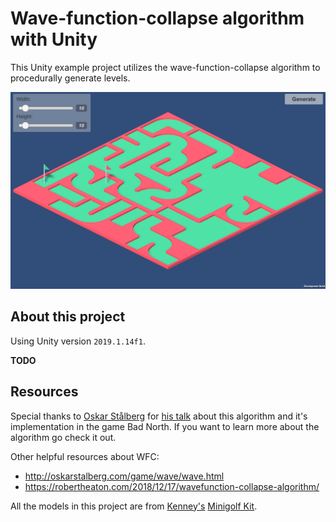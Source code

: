 # Wave-function-collapse algorithm with Unity
This Unity example project utilizes the wave-function-collapse algorithm to procedurally generate levels.

![Demo image](./images/Demo.png)

## About this project
Using Unity version `2019.1.14f1`.

**TODO**

## Resources
Special thanks to [Oskar Stålberg](https://twitter.com/OskSta) for [his talk](https://www.youtube.com/watch?v=0bcZb-SsnrA) about this algorithm and it's implementation in the game Bad North.
If you want to learn more about the algorithm go check it out.

Other helpful resources about WFC:
- http://oskarstalberg.com/game/wave/wave.html
- https://robertheaton.com/2018/12/17/wavefunction-collapse-algorithm/


All the models in this project are from [Kenney's](https://twitter.com/KenneyNL) [Minigolf Kit](https://www.kenney.nl/assets/minigolf-kit).
